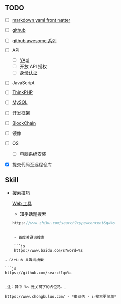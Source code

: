 ## TODO

- [ ] [markdown yaml front matter](/tools/markdown)
- [ ] [github](/tools/github)
- [ ] [github awesome 系列](/tools/github?id=awesome)
- [ ] API
  - [ ] [YApi](/tools/yapi)
  - [ ] 开放 API 授权
  - [ ] [身份认证](/essential/identity.md)
- [ ] JavaScript
- [ ] [ThinkPHP](/back-end/thinkphp/)
- [ ] [MySQL](/database/mysql/)
- [ ] [开发框架](/开发框架/)
- [ ] [BlockChain](/blockchain/)
- [ ] 镜像
- [ ] OS
  - [ ] 电脑系统安装
- [x] 提交代码至远程仓库



## Skill

- [搜索技巧](tools/browser.md#搜索引擎)

    [Web 工具](tools/custom-search.md)
    
    - 知乎话题搜索
  
    ```js
    https://www.zhihu.com/search?type=content&q=%s
```

    - 百度关键词搜索
  
    ```js
    https://www.baidu.com/s?word=%s
```

    - GitHub 关键词搜索
  
    ```js
    https://github.com/search?q=%s
```

_注：其中 %s 是关键字的占位符。_

https://www.chongbuluo.com/ - *虫部落 - 让搜索更简单*
